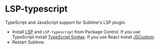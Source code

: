 # LSP-typescript
TypeScript and JavaScript support for Sublime's LSP plugin.

* Install [LSP](https://packagecontrol.io/packages/LSP) and `LSP-typescript` from Package Control. If you use TypeScript install [TypeScript Syntax](https://packagecontrol.io/packages/TypeScript%20Syntax). If you use React install [JSCustom](https://packagecontrol.io/packages/JSCustom).
* Restart Sublime.